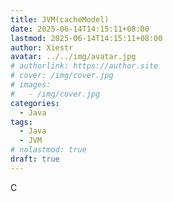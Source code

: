 ```yaml
---
title: JVM(cacheModel)
date: 2025-06-14T14:15:11+08:00
lastmod: 2025-06-14T14:15:11+08:00
author: Xiestr
avatar: ../../img/avatar.jpg
# authorlink: https://author.site
# cover: /img/cover.jpg
# images:
#   - /img/cover.jpg
categories:
  - Java
tags:
  - Java
  - JVM
# nolastmod: true
draft: true
---
```


C
